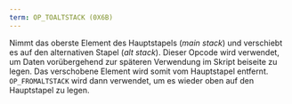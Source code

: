 ```yaml
---
term: OP_TOALTSTACK (0X6B)
---
```


Nimmt das oberste Element des Hauptstapels (*main stack*) und verschiebt es auf den alternativen Stapel (*alt stack*). Dieser Opcode wird verwendet, um Daten vorübergehend zur späteren Verwendung im Skript beiseite zu legen. Das verschobene Element wird somit vom Hauptstapel entfernt. `OP_FROMALTSTACK` wird dann verwendet, um es wieder oben auf den Hauptstapel zu legen.